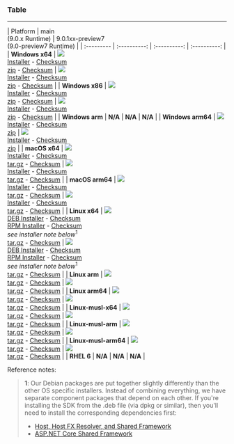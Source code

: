 ### Table

--------------------------------------------------------------------------------------
| Platform | main<br>(9.0.x&nbsp;Runtime) | 9.0.1xx-preview7<br>(9.0-preview7&nbsp;Runtime) |
| :--------- | :----------: | :----------: | :----------: |
| **Windows x64** | [![][win-x64-badge-main]][win-x64-version-main]<br>[Installer][win-x64-installer-main] - [Checksum][win-x64-installer-checksum-main]<br>[zip][win-x64-zip-main] - [Checksum][win-x64-zip-checksum-main] | [![][win-x64-badge-9.0.1XX-preview7]][win-x64-version-9.0.1XX-preview7]<br>[Installer][win-x64-installer-9.0.1XX-preview7] - [Checksum][win-x64-installer-checksum-9.0.1XX-preview7]<br>[zip][win-x64-zip-9.0.1XX-preview7] - [Checksum][win-x64-zip-checksum-9.0.1XX-preview7] |
| **Windows x86** | [![][win-x86-badge-main]][win-x86-version-main]<br>[Installer][win-x86-installer-main] - [Checksum][win-x86-installer-checksum-main]<br>[zip][win-x86-zip-main] - [Checksum][win-x86-zip-checksum-main] | [![][win-x86-badge-9.0.1XX-preview7]][win-x86-version-9.0.1XX-preview7]<br>[Installer][win-x86-installer-9.0.1XX-preview7] - [Checksum][win-x86-installer-checksum-9.0.1XX-preview7]<br>[zip][win-x86-zip-9.0.1XX-preview7] - [Checksum][win-x86-zip-checksum-9.0.1XX-preview7] |
| **Windows arm** | **N/A** | **N/A** | **N/A** |
| **Windows arm64** | [![][win-arm64-badge-main]][win-arm64-version-main]<br>[Installer][win-arm64-installer-main] - [Checksum][win-arm64-installer-checksum-main]<br>[zip][win-arm64-zip-main] | [![][win-arm64-badge-9.0.1XX-preview7]][win-arm64-version-9.0.1XX-preview7]<br>[Installer][win-arm64-installer-9.0.1XX-preview7] - [Checksum][win-arm64-installer-checksum-9.0.1XX-preview7]<br>[zip][win-arm64-zip-9.0.1XX-preview7] |
| **macOS x64** | [![][osx-x64-badge-main]][osx-x64-version-main]<br>[Installer][osx-x64-installer-main] - [Checksum][osx-x64-installer-checksum-main]<br>[tar.gz][osx-x64-targz-main] - [Checksum][osx-x64-targz-checksum-main] | [![][osx-x64-badge-9.0.1XX-preview7]][osx-x64-version-9.0.1XX-preview7]<br>[Installer][osx-x64-installer-9.0.1XX-preview7] - [Checksum][osx-x64-installer-checksum-9.0.1XX-preview7]<br>[tar.gz][osx-x64-targz-9.0.1XX-preview7] - [Checksum][osx-x64-targz-checksum-9.0.1XX-preview7] |
| **macOS arm64** | [![][osx-arm64-badge-main]][osx-arm64-version-main]<br>[Installer][osx-arm64-installer-main] - [Checksum][osx-arm64-installer-checksum-main]<br>[tar.gz][osx-arm64-targz-main] - [Checksum][osx-arm64-targz-checksum-main] | [![][osx-arm64-badge-9.0.1XX-preview7]][osx-arm64-version-9.0.1XX-preview7]<br>[Installer][osx-arm64-installer-9.0.1XX-preview7] - [Checksum][osx-arm64-installer-checksum-9.0.1XX-preview7]<br>[tar.gz][osx-arm64-targz-9.0.1XX-preview7] - [Checksum][osx-arm64-targz-checksum-9.0.1XX-preview7] |
| **Linux x64** | [![][linux-badge-main]][linux-version-main]<br>[DEB Installer][linux-DEB-installer-main] - [Checksum][linux-DEB-installer-checksum-main]<br>[RPM Installer][linux-RPM-installer-main] - [Checksum][linux-RPM-installer-checksum-main]<br>_see installer note below_<sup>1</sup><br>[tar.gz][linux-targz-main] - [Checksum][linux-targz-checksum-main] | [![][linux-badge-9.0.1XX-preview7]][linux-version-9.0.1XX-preview7]<br>[DEB Installer][linux-DEB-installer-9.0.1XX-preview7] - [Checksum][linux-DEB-installer-checksum-9.0.1XX-preview7]<br>[RPM Installer][linux-RPM-installer-9.0.1XX-preview7] - [Checksum][linux-RPM-installer-checksum-9.0.1XX-preview7]<br>_see installer note below_<sup>1</sup><br>[tar.gz][linux-targz-9.0.1XX-preview7] - [Checksum][linux-targz-checksum-9.0.1XX-preview7] |
| **Linux arm** | [![][linux-arm-badge-main]][linux-arm-version-main]<br>[tar.gz][linux-arm-targz-main] - [Checksum][linux-arm-targz-checksum-main] | [![][linux-arm-badge-9.0.1XX-preview7]][linux-arm-version-9.0.1XX-preview7]<br>[tar.gz][linux-arm-targz-9.0.1XX-preview7] - [Checksum][linux-arm-targz-checksum-9.0.1XX-preview7] |
| **Linux arm64** | [![][linux-arm64-badge-main]][linux-arm64-version-main]<br>[tar.gz][linux-arm64-targz-main] - [Checksum][linux-arm64-targz-checksum-main] | [![][linux-arm64-badge-9.0.1XX-preview7]][linux-arm64-version-9.0.1XX-preview7]<br>[tar.gz][linux-arm64-targz-9.0.1XX-preview7] - [Checksum][linux-arm64-targz-checksum-9.0.1XX-preview7] |
| **Linux-musl-x64** | [![][linux-musl-x64-badge-main]][linux-musl-x64-version-main]<br>[tar.gz][linux-musl-x64-targz-main] - [Checksum][linux-musl-x64-targz-checksum-main] | [![][linux-musl-x64-badge-9.0.1XX-preview7]][linux-musl-x64-version-9.0.1XX-preview7]<br>[tar.gz][linux-musl-x64-targz-9.0.1XX-preview7] - [Checksum][linux-musl-x64-targz-checksum-9.0.1XX-preview7] |
| **Linux-musl-arm** | [![][linux-musl-arm-badge-main]][linux-musl-arm-version-main]<br>[tar.gz][linux-musl-arm-targz-main] - [Checksum][linux-musl-arm-targz-checksum-main] | [![][linux-musl-arm-badge-9.0.1XX-preview7]][linux-musl-arm-version-9.0.1XX-preview7]<br>[tar.gz][linux-musl-arm-targz-9.0.1XX-preview7] - [Checksum][linux-musl-arm-targz-checksum-9.0.1XX-preview7] |
| **Linux-musl-arm64** | [![][linux-musl-arm64-badge-main]][linux-musl-arm64-version-main]<br>[tar.gz][linux-musl-arm64-targz-main] - [Checksum][linux-musl-arm64-targz-checksum-main] | [![][linux-musl-arm64-badge-9.0.1XX-preview7]][linux-musl-arm64-version-9.0.1XX-preview7]<br>[tar.gz][linux-musl-arm64-targz-9.0.1XX-preview7] - [Checksum][linux-musl-arm64-targz-checksum-9.0.1XX-preview7] |
| **RHEL 6** | **N/A** | **N/A** | **N/A** |

Reference notes:
> **1**: Our Debian packages are put together slightly differently than the other OS specific installers. Instead of combining everything, we have separate component packages that depend on each other. If you're installing the SDK from the .deb file (via dpkg or similar), then you'll need to install the corresponding dependencies first:
> * [Host, Host FX Resolver, and Shared Framework](https://github.com/dotnet/runtime/blob/main/docs/project/dogfooding.md#nightly-builds-table)
> * [ASP.NET Core Shared Framework](https://github.com/aspnet/AspNetCore/blob/main/docs/DailyBuilds.md)

[win-x64-badge-main]: https://aka.ms/dotnet/9.0.1xx/daily/win_x64_Release_version_badge.svg?no-cache
[win-x64-version-main]: https://aka.ms/dotnet/9.0.1xx/daily/productCommit-win-x64.txt
[win-x64-installer-main]: https://aka.ms/dotnet/9.0.1xx/daily/dotnet-sdk-win-x64.exe
[win-x64-installer-checksum-main]: https://aka.ms/dotnet/9.0.1xx/daily/dotnet-sdk-win-x64.exe.sha
[win-x64-zip-main]: https://aka.ms/dotnet/9.0.1xx/daily/dotnet-sdk-win-x64.zip
[win-x64-zip-checksum-main]: https://aka.ms/dotnet/9.0.1xx/daily/dotnet-sdk-win-x64.zip.sha

[win-x64-badge-9.0.1XX-preview7]: https://aka.ms/dotnet/9.0.1xx-preview7/daily/win_x64_Release_version_badge.svg?no-cache
[win-x64-version-9.0.1XX-preview7]: https://aka.ms/dotnet/9.0.1xx-preview7/daily/productCommit-win-x64.txt
[win-x64-installer-9.0.1XX-preview7]: https://aka.ms/dotnet/9.0.1xx-preview7/daily/dotnet-sdk-win-x64.exe
[win-x64-installer-checksum-9.0.1XX-preview7]: https://aka.ms/dotnet/9.0.1xx-preview7/daily/dotnet-sdk-win-x64.exe.sha
[win-x64-zip-9.0.1XX-preview7]: https://aka.ms/dotnet/9.0.1xx-preview7/daily/dotnet-sdk-win-x64.zip
[win-x64-zip-checksum-9.0.1XX-preview7]: https://aka.ms/dotnet/9.0.1xx-preview7/daily/dotnet-sdk-win-x64.zip.sha

[win-x86-badge-main]: https://aka.ms/dotnet/9.0.1xx/daily/win_x86_Release_version_badge.svg?no-cache
[win-x86-version-main]: https://aka.ms/dotnet/9.0.1xx/daily/productCommit-win-x86.txt
[win-x86-installer-main]: https://aka.ms/dotnet/9.0.1xx/daily/dotnet-sdk-win-x86.exe
[win-x86-installer-checksum-main]: https://aka.ms/dotnet/9.0.1xx/daily/dotnet-sdk-win-x86.exe.sha
[win-x86-zip-main]: https://aka.ms/dotnet/9.0.1xx/daily/dotnet-sdk-win-x86.zip
[win-x86-zip-checksum-main]: https://aka.ms/dotnet/9.0.1xx/daily/dotnet-sdk-win-x86.zip.sha

[win-x86-badge-9.0.1XX-preview7]: https://aka.ms/dotnet/9.0.1xx-preview7/daily/win_x86_Release_version_badge.svg?no-cache
[win-x86-version-9.0.1XX-preview7]: https://aka.ms/dotnet/9.0.1xx-preview7/daily/productCommit-win-x86.txt
[win-x86-installer-9.0.1XX-preview7]: https://aka.ms/dotnet/9.0.1xx-preview7/daily/dotnet-sdk-win-x86.exe
[win-x86-installer-checksum-9.0.1XX-preview7]: https://aka.ms/dotnet/9.0.1xx-preview7/daily/dotnet-sdk-win-x86.exe.sha
[win-x86-zip-9.0.1XX-preview7]: https://aka.ms/dotnet/9.0.1xx-preview7/daily/dotnet-sdk-win-x86.zip
[win-x86-zip-checksum-9.0.1XX-preview7]: https://aka.ms/dotnet/9.0.1xx-preview7/daily/dotnet-sdk-win-x86.zip.sha

[osx-x64-badge-main]: https://aka.ms/dotnet/9.0.1xx/daily/osx_x64_Release_version_badge.svg?no-cache
[osx-x64-version-main]: https://aka.ms/dotnet/9.0.1xx/daily/productCommit-osx-x64.txt
[osx-x64-installer-main]: https://aka.ms/dotnet/9.0.1xx/daily/dotnet-sdk-osx-x64.pkg
[osx-x64-installer-checksum-main]: https://aka.ms/dotnet/9.0.1xx/daily/dotnet-sdk-osx-x64.pkg.sha
[osx-x64-targz-main]: https://aka.ms/dotnet/9.0.1xx/daily/dotnet-sdk-osx-x64.tar.gz
[osx-x64-targz-checksum-main]: https://aka.ms/dotnet/9.0.1xx/daily/dotnet-sdk-osx-x64.pkg.tar.gz.sha

[osx-x64-badge-9.0.1XX-preview7]: https://aka.ms/dotnet/9.0.1xx-preview7/daily/osx_x64_Release_version_badge.svg?no-cache
[osx-x64-version-9.0.1XX-preview7]: https://aka.ms/dotnet/9.0.1xx-preview7/daily/productCommit-osx-x64.txt
[osx-x64-installer-9.0.1XX-preview7]: https://aka.ms/dotnet/9.0.1xx-preview7/daily/dotnet-sdk-osx-x64.pkg
[osx-x64-installer-checksum-9.0.1XX-preview7]: https://aka.ms/dotnet/9.0.1xx-preview7/daily/dotnet-sdk-osx-x64.pkg.sha
[osx-x64-targz-9.0.1XX-preview7]: https://aka.ms/dotnet/9.0.1xx-preview7/daily/dotnet-sdk-osx-x64.tar.gz
[osx-x64-targz-checksum-9.0.1XX-preview7]: https://aka.ms/dotnet/9.0.1xx-preview7/daily/dotnet-sdk-osx-x64.pkg.tar.gz.sha

[osx-arm64-badge-main]: https://aka.ms/dotnet/9.0.1xx/daily/osx_arm64_Release_version_badge.svg?no-cache
[osx-arm64-version-main]: https://aka.ms/dotnet/9.0.1xx/daily/productCommit-osx-arm64.txt
[osx-arm64-installer-main]: https://aka.ms/dotnet/9.0.1xx/daily/dotnet-sdk-osx-arm64.pkg
[osx-arm64-installer-checksum-main]: https://aka.ms/dotnet/9.0.1xx/daily/dotnet-sdk-osx-arm64.pkg.sha
[osx-arm64-targz-main]: https://aka.ms/dotnet/9.0.1xx/daily/dotnet-sdk-osx-arm64.tar.gz
[osx-arm64-targz-checksum-main]: https://aka.ms/dotnet/9.0.1xx/daily/dotnet-sdk-osx-arm64.pkg.tar.gz.sha

[osx-arm64-badge-9.0.1XX-preview7]: https://aka.ms/dotnet/9.0.1xx-preview7/daily/osx_arm64_Release_version_badge.svg?no-cache
[osx-arm64-version-9.0.1XX-preview7]: https://aka.ms/dotnet/9.0.1xx-preview7/daily/productCommit-osx-arm64.txt
[osx-arm64-installer-9.0.1XX-preview7]: https://aka.ms/dotnet/9.0.1xx-preview7/daily/dotnet-sdk-osx-arm64.pkg
[osx-arm64-installer-checksum-9.0.1XX-preview7]: https://aka.ms/dotnet/9.0.1xx-preview7/daily/dotnet-sdk-osx-arm64.pkg.sha
[osx-arm64-targz-9.0.1XX-preview7]: https://aka.ms/dotnet/9.0.1xx-preview7/daily/dotnet-sdk-osx-arm64.tar.gz
[osx-arm64-targz-checksum-9.0.1XX-preview7]: https://aka.ms/dotnet/9.0.1xx-preview7/daily/dotnet-sdk-osx-arm64.pkg.tar.gz.sha

[linux-badge-main]: https://aka.ms/dotnet/9.0.1xx/daily/linux_x64_Release_version_badge.svg?no-cache
[linux-version-main]: https://aka.ms/dotnet/9.0.1xx/daily/productCommit-linux-x64.txt
[linux-DEB-installer-main]: https://aka.ms/dotnet/9.0.1xx/daily/dotnet-sdk-x64.deb
[linux-DEB-installer-checksum-main]: https://aka.ms/dotnet/9.0.1xx/daily/dotnet-sdk-x64.deb.sha
[linux-RPM-installer-main]: https://aka.ms/dotnet/9.0.1xx/daily/dotnet-sdk-x64.rpm
[linux-RPM-installer-checksum-main]: https://aka.ms/dotnet/9.0.1xx/daily/dotnet-sdk-x64.rpm.sha
[linux-targz-main]: https://aka.ms/dotnet/9.0.1xx/daily/dotnet-sdk-linux-x64.tar.gz
[linux-targz-checksum-main]: https://aka.ms/dotnet/9.0.1xx/daily/dotnet-sdk-linux-x64.tar.gz.sha

[linux-badge-9.0.1XX-preview7]: https://aka.ms/dotnet/9.0.1xx-preview7/daily/linux_x64_Release_version_badge.svg?no-cache
[linux-version-9.0.1XX-preview7]: https://aka.ms/dotnet/9.0.1xx-preview7/daily/productCommit-linux-x64.txt
[linux-DEB-installer-9.0.1XX-preview7]: https://aka.ms/dotnet/9.0.1xx-preview7/daily/dotnet-sdk-x64.deb
[linux-DEB-installer-checksum-9.0.1XX-preview7]: https://aka.ms/dotnet/9.0.1xx-preview7/daily/dotnet-sdk-x64.deb.sha
[linux-RPM-installer-9.0.1XX-preview7]: https://aka.ms/dotnet/9.0.1xx-preview7/daily/dotnet-sdk-x64.rpm
[linux-RPM-installer-checksum-9.0.1XX-preview7]: https://aka.ms/dotnet/9.0.1xx-preview7/daily/dotnet-sdk-x64.rpm.sha
[linux-targz-9.0.1XX-preview7]: https://aka.ms/dotnet/9.0.1xx-preview7/daily/dotnet-sdk-linux-x64.tar.gz
[linux-targz-checksum-9.0.1XX-preview7]: https://aka.ms/dotnet/9.0.1xx-preview7/daily/dotnet-sdk-linux-x64.tar.gz.sha

[linux-arm-badge-main]: https://aka.ms/dotnet/9.0.1xx/daily/linux_arm_Release_version_badge.svg?no-cache
[linux-arm-version-main]: https://aka.ms/dotnet/9.0.1xx/daily/productCommit-linux-arm.txt
[linux-arm-targz-main]: https://aka.ms/dotnet/9.0.1xx/daily/dotnet-sdk-linux-arm.tar.gz
[linux-arm-targz-checksum-main]: https://aka.ms/dotnet/9.0.1xx/daily/dotnet-sdk-linux-arm.tar.gz.sha

[linux-arm-badge-9.0.1XX-preview7]: https://aka.ms/dotnet/9.0.1xx-preview7/daily/linux_arm_Release_version_badge.svg?no-cache
[linux-arm-version-9.0.1XX-preview7]: https://aka.ms/dotnet/9.0.1xx-preview7/daily/productCommit-linux-arm.txt
[linux-arm-targz-9.0.1XX-preview7]: https://aka.ms/dotnet/9.0.1xx-preview7/daily/dotnet-sdk-linux-arm.tar.gz
[linux-arm-targz-checksum-9.0.1XX-preview7]: https://aka.ms/dotnet/9.0.1xx-preview7/daily/dotnet-sdk-linux-arm.tar.gz.sha

[linux-arm64-badge-main]: https://aka.ms/dotnet/9.0.1xx/daily/linux_arm64_Release_version_badge.svg?no-cache
[linux-arm64-version-main]: https://aka.ms/dotnet/9.0.1xx/daily/productCommit-linux-arm64.txt
[linux-arm64-targz-main]: https://aka.ms/dotnet/9.0.1xx/daily/dotnet-sdk-linux-arm64.tar.gz
[linux-arm64-targz-checksum-main]: https://aka.ms/dotnet/9.0.1xx/daily/dotnet-sdk-linux-arm64.tar.gz.sha

[linux-arm64-badge-9.0.1XX-preview7]: https://aka.ms/dotnet/9.0.1xx-preview7/daily/linux_arm64_Release_version_badge.svg?no-cache
[linux-arm64-version-9.0.1XX-preview7]: https://aka.ms/dotnet/9.0.1xx-preview7/daily/productCommit-linux-arm64.txt
[linux-arm64-targz-9.0.1XX-preview7]: https://aka.ms/dotnet/9.0.1xx-preview7/daily/dotnet-sdk-linux-arm64.tar.gz
[linux-arm64-targz-checksum-9.0.1XX-preview7]: https://aka.ms/dotnet/9.0.1xx-preview7/daily/dotnet-sdk-linux-arm64.tar.gz.sha

[rhel-6-badge-main]: https://aka.ms/dotnet/9.0.1xx/daily/rhel.6_x64_Release_version_badge.svg?no-cache
[rhel-6-version-main]: https://aka.ms/dotnet/9.0.1xx/daily/productCommit-rhel.6-x64.txt
[rhel-6-targz-main]: https://aka.ms/dotnet/9.0.1xx/daily/dotnet-sdk-rhel.6-x64.tar.gz
[rhel-6-targz-checksum-main]: https://aka.ms/dotnet/9.0.1xx/daily/dotnet-sdk-rhel.6-x64.tar.gz.sha

[rhel-6-badge-9.0.1XX-preview7]: https://aka.ms/dotnet/9.0.1xx-preview7/daily/rhel.6_x64_Release_version_badge.svg?no-cache
[rhel-6-version-9.0.1XX-preview7]: https://aka.ms/dotnet/9.0.1xx-preview7/daily/productCommit-rhel.6-x64.txt
[rhel-6-targz-9.0.1XX-preview7]: https://aka.ms/dotnet/9.0.1xx-preview7/daily/dotnet-sdk-rhel.6-x64.tar.gz
[rhel-6-targz-checksum-9.0.1XX-preview7]: https://aka.ms/dotnet/9.0.1xx-preview7/daily/dotnet-sdk-rhel.6-x64.tar.gz.sha

[linux-musl-x64-badge-main]: https://aka.ms/dotnet/9.0.1xx/daily/linux_musl_x64_Release_version_badge.svg?no-cache
[linux-musl-x64-version-main]: https://aka.ms/dotnet/9.0.1xx/daily/productCommit-linux-musl-x64.txt
[linux-musl-x64-targz-main]: https://aka.ms/dotnet/9.0.1xx/daily/dotnet-sdk-linux-musl-x64.tar.gz
[linux-musl-x64-targz-checksum-main]: https://aka.ms/dotnet/9.0.1xx/daily/dotnet-sdk-linux-musl-x64.tar.gz.sha

[linux-musl-x64-badge-9.0.1XX-preview7]: https://aka.ms/dotnet/9.0.1xx-preview7/daily/linux_musl_x64_Release_version_badge.svg?no-cache
[linux-musl-x64-version-9.0.1XX-preview7]: https://aka.ms/dotnet/9.0.1xx-preview7/daily/productCommit-linux-musl-x64.txt
[linux-musl-x64-targz-9.0.1XX-preview7]: https://aka.ms/dotnet/9.0.1xx-preview7/daily/dotnet-sdk-linux-musl-x64.tar.gz
[linux-musl-x64-targz-checksum-9.0.1XX-preview7]: https://aka.ms/dotnet/9.0.1xx-preview7/daily/dotnet-sdk-linux-musl-x64.tar.gz.sha

[linux-musl-arm-badge-main]: https://aka.ms/dotnet/9.0.1xx/daily/linux_musl_arm_Release_version_badge.svg?no-cache
[linux-musl-arm-version-main]: https://aka.ms/dotnet/9.0.1xx/daily/productCommit-linux-musl-arm.txt
[linux-musl-arm-targz-main]: https://aka.ms/dotnet/9.0.1xx/daily/dotnet-sdk-linux-musl-arm.tar.gz
[linux-musl-arm-targz-checksum-main]: https://aka.ms/dotnet/9.0.1xx/daily/dotnet-sdk-linux-musl-arm.tar.gz.sha

[linux-musl-arm-badge-9.0.1XX-preview7]: https://aka.ms/dotnet/9.0.1xx-preview7/daily/linux_musl_arm_Release_version_badge.svg?no-cache
[linux-musl-arm-version-9.0.1XX-preview7]: https://aka.ms/dotnet/9.0.1xx-preview7/daily/productCommit-linux-musl-arm.txt
[linux-musl-arm-targz-9.0.1XX-preview7]: https://aka.ms/dotnet/9.0.1xx-preview7/daily/dotnet-sdk-linux-musl-arm.tar.gz
[linux-musl-arm-targz-checksum-9.0.1XX-preview7]: https://aka.ms/dotnet/9.0.1xx-preview7/daily/dotnet-sdk-linux-musl-arm.tar.gz.sha

[linux-musl-arm64-badge-main]: https://aka.ms/dotnet/9.0.1xx/daily/linux_musl_arm64_Release_version_badge.svg?no-cache
[linux-musl-arm64-version-main]: https://aka.ms/dotnet/9.0.1xx/daily/productCommit-linux-musl-arm64.txt
[linux-musl-arm64-targz-main]: https://aka.ms/dotnet/9.0.1xx/daily/dotnet-sdk-linux-musl-arm64.tar.gz
[linux-musl-arm64-targz-checksum-main]: https://aka.ms/dotnet/9.0.1xx/daily/dotnet-sdk-linux-musl-arm64.tar.gz.sha

[linux-musl-arm64-badge-9.0.1XX-preview7]: https://aka.ms/dotnet/9.0.1xx-preview7/daily/linux_musl_arm64_Release_version_badge.svg?no-cache
[linux-musl-arm64-version-9.0.1XX-preview7]: https://aka.ms/dotnet/9.0.1xx-preview7/daily/productCommit-linux-musl-arm64.txt
[linux-musl-arm64-targz-9.0.1XX-preview7]: https://aka.ms/dotnet/9.0.1xx-preview7/daily/dotnet-sdk-linux-musl-arm64.tar.gz
[linux-musl-arm64-targz-checksum-9.0.1XX-preview7]: https://aka.ms/dotnet/9.0.1xx-preview7/daily/dotnet-sdk-linux-musl-arm64.tar.gz.sha

[win-arm-badge-main]: https://aka.ms/dotnet/9.0.1xx/daily/win_arm_Release_version_badge.svg?no-cache
[win-arm-version-main]: https://aka.ms/dotnet/9.0.1xx/daily/productCommit-win-arm.txt
[win-arm-zip-main]: https://aka.ms/dotnet/9.0.1xx/daily/dotnet-sdk-win-arm.zip
[win-arm-zip-checksum-main]: https://aka.ms/dotnet/9.0.1xx/daily/dotnet-sdk-win-arm.zip.sha

[win-arm-badge-9.0.1XX-preview7]: https://aka.ms/dotnet/9.0.1xx-preview7/daily/win_arm_Release_version_badge.svg?no-cache
[win-arm-version-9.0.1XX-preview7]: https://aka.ms/dotnet/9.0.1xx-preview7/daily/productCommit-win-arm.txt
[win-arm-zip-9.0.1XX-preview7]: https://aka.ms/dotnet/9.0.1xx-preview7/daily/dotnet-sdk-win-arm.zip
[win-arm-zip-checksum-9.0.1XX-preview7]: https://aka.ms/dotnet/9.0.1xx-preview7/daily/dotnet-sdk-win-arm.zip.sha

[win-arm64-badge-main]: https://aka.ms/dotnet/9.0.1xx/daily/win_arm64_Release_version_badge.svg?no-cache
[win-arm64-version-main]: https://aka.ms/dotnet/9.0.1xx/daily/productCommit-win-arm64.txt
[win-arm64-installer-main]: https://aka.ms/dotnet/9.0.1xx/daily/dotnet-sdk-win-arm64.exe
[win-arm64-installer-checksum-main]: https://aka.ms/dotnet/9.0.1xx/daily/dotnet-sdk-win-arm64.exe.sha
[win-arm64-zip-main]: https://aka.ms/dotnet/9.0.1xx/daily/dotnet-sdk-win-arm64.zip
[win-arm64-zip-checksum-main]: https://aka.ms/dotnet/9.0.1xx/daily/dotnet-sdk-win-arm64.zip.sha

[win-arm64-badge-9.0.1XX-preview7]: https://aka.ms/dotnet/9.0.1xx-preview7/daily/win_arm64_Release_version_badge.svg?no-cache
[win-arm64-version-9.0.1XX-preview7]: https://aka.ms/dotnet/9.0.1xx-preview7/daily/productCommit-win-arm64.txt
[win-arm64-installer-9.0.1XX-preview7]: https://aka.ms/dotnet/9.0.1xx-preview7/daily/dotnet-sdk-win-arm64.exe
[win-arm64-installer-checksum-9.0.1XX-preview7]: https://aka.ms/dotnet/9.0.1xx-preview7/daily/dotnet-sdk-win-arm64.exe.sha
[win-arm64-zip-9.0.1XX-preview7]: https://aka.ms/dotnet/9.0.1xx-preview7/daily/dotnet-sdk-win-arm64.zip
[win-arm64-zip-checksum-9.0.1XX-preview7]: https://aka.ms/dotnet/9.0.1xx-preview7/daily/dotnet-sdk-win-arm64.zip.sha
